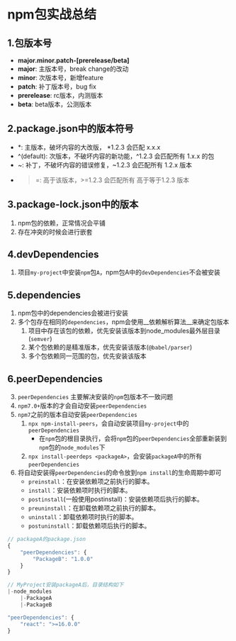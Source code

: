# npm包实战总结

## 1.包版本号

- __major.minor.patch-[prerelease/beta]__
- __major__: 主版本号，break change的改动
- __minor__: 次版本号，新增feature
- __patch__: 补丁版本号，bug fix
- __prerelease__: rc版本，内测版本
- __beta__: beta版本，公测版本

## 2.package.json中的版本符号

- *: 主版本，破坏内容的大改版， *1.2.3 会匹配 x.x.x
- ^(default): 次版本，不破坏内容的新功能，^1.2.3 会匹配所有 1.x.x 的包
- ~: 补丁，不破坏内容的错误修复，~1.2.3 会匹配所有 1.2.x 版本
- >=: 高于该版本，>=1.2.3 会匹配所有 高于等于1.2.3 版本

## 3.package-lock.json中的版本

1. npm包的依赖，正常情况会平铺
2. 存在冲突的时候会进行嵌套

## 4.devDependencies

1. 项目`my-project`中安装`npm`包`A`，npm包A中的`devDependencies`不会被安装

## 5.dependencies

1. npm包中的dependencies会被进行安装
2. 多个包存在相同的`dependencies`，npm会使用__依赖解析算法__来确定包版本
    1. 项目中存在该包的依赖，优先安装该版本到node_modules最外层目录(`semver`)
    2. 某个包依赖的是精准版本，优先安装该版本(`@babel/parser`)
    3. 多个包依赖同一范围的包，优先安装该版本

## 6.peerDependencies

3. `peerDependencies` 主要解决安装的`npm`包版本不一致问题
4. `npm7.0+`版本的才会自动安装`peerDependencies`
5. `npm7`之前的版本自动安装`peerDependencies`
    1. `npx npm-install-peers`，会自动安装项目`my-project`中的`peerDependencies`
        - 在`npm`包的根目录执行，会将`npm`包的`peerDependencies`全部重新装到`npm`包的`node_modules`下
    2. `npx install-peerdeps <packageA>`，会安装`packageA`中的所有`peerDependencies`
6. 将自动安装得`peerDependencies`的命令放到`npm install`的生命周期中即可
    - `preinstall`：在安装依赖项之前执行的脚本。
    - `install`：安装依赖项时执行的脚本。
    - `postinstall`(一般使用postinstall)：安装依赖项后执行的脚本。
    - `preuninstall`：在卸载依赖项之前执行的脚本。
    - `uninstall`：卸载依赖项时执行的脚本。
    - `postuninstall`：卸载依赖项后执行的脚本。


```js
// packageA的package.json
{
    "peerDependencies": {
        "PackageB": "1.0.0"
    }
}

// MyProject安装packageA后，目录结构如下
|-node_modules
    |-PackageA
    |-PackageB
```
```js
"peerDependencies": {
    "react": ">=16.0.0"
}
```

